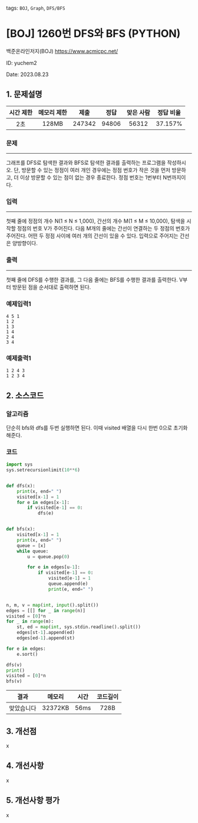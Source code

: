 tags: `BOJ`, `Graph`, `DFS/BFS`
# [BOJ] 1260번 DFS와 BFS (PYTHON)
백준온라인저지(BOJ) https://www.acmicpc.net/

ID: yuchem2

Date: 2023.08.23
## 1. 문제설명
| 시간 제한 | 메모리 제한 | 제출  | 정답 | 맞은 사람 | 정답 비율 |
| :---: | :---: | :---: | :---: | :---: | :---: |
| 2초  | 128MB | 247342 | 94806 | 56312 | 37.157% |

### 문제
---
그래프를 DFS로 탐색한 결과와 BFS로 탐색한 결과를 출력하는 프로그램을 작성하시오. 단, 방문할 수 있는 정점이 여러 개인 경우에는 정점 번호가 작은 것을 먼저 방문하고, 더 이상 방문할 수 있는 점이 없는 경우 종료한다. 정점 번호는 1번부터 N번까지이다.
### 입력
---
첫째 줄에 정점의 개수 N(1 ≤ N ≤ 1,000), 간선의 개수 M(1 ≤ M ≤ 10,000), 탐색을 시작할 정점의 번호 V가 주어진다. 다음 M개의 줄에는 간선이 연결하는 두 정점의 번호가 주어진다. 어떤 두 정점 사이에 여러 개의 간선이 있을 수 있다. 입력으로 주어지는 간선은 양방향이다.
### 출력
---
첫째 줄에 DFS를 수행한 결과를, 그 다음 줄에는 BFS를 수행한 결과를 출력한다. V부터 방문된 점을 순서대로 출력하면 된다.
### 예제입력1
```
4 5 1
1 2
1 3
1 4
2 4
3 4
```
### 예제출력1
```
1 2 4 3
1 2 3 4
```
## 2. 소스코드

### 알고리즘
단순히 bfs와 dfs를 두번 실행하면 된다. 이때 visited 배열을 다시 한번 0으로 초기화 해준다. 
### 코드
```Python
import sys
sys.setrecursionlimit(10**6)


def dfs(x):
    print(x, end=" ")
    visited[x-1] = 1
    for e in edges[x-1]:
        if visited[e-1] == 0:
            dfs(e)


def bfs(x):
    visited[x-1] = 1
    print(x, end=" ")
    queue = [x]
    while queue:
        u = queue.pop(0)

        for e in edges[u-1]:
            if visited[e-1] == 0:
                visited[e-1] = 1
                queue.append(e)
                print(e, end=" ")


n, m, v = map(int, input().split())
edges = [[] for _ in range(n)]
visited = [0]*n
for _ in range(m):
    st, ed = map(int, sys.stdin.readline().split())
    edges[st-1].append(ed)
    edges[ed-1].append(st)

for e in edges:
    e.sort()

dfs(v)
print()
visited = [0]*n
bfs(v)

```
| 결과 | 메모리 | 시간 | 코드길이 |
|:---:|:-----: | :---: | :----: |
| 맞았습니다 | 32372KB | 56ms | 728B |

## 3. 개선점
x
## 4. 개선사항

x

## 5. 개선사항 평가
x
